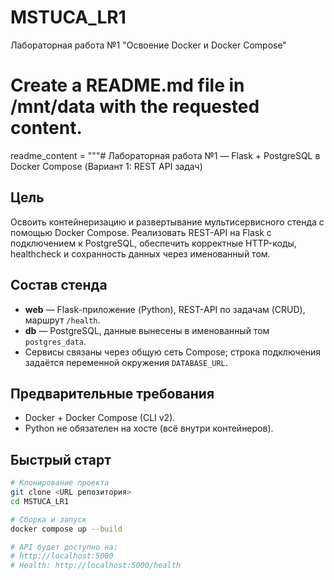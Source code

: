 # MSTUCA_LR1
Лабораторная работа №1 "Освоение Docker и Docker Compose"
# Create a README.md file in /mnt/data with the requested content.
readme_content = """# Лабораторная работа №1 — Flask + PostgreSQL в Docker Compose (Вариант 1: REST API задач)

## Цель
Освоить контейнеризацию и развертывание мультисервисного стенда с помощью Docker Compose. Реализовать REST-API на Flask с подключением к PostgreSQL, обеспечить корректные HTTP-коды, healthcheck и сохранность данных через именованный том.

## Состав стенда
- **web** — Flask-приложение (Python), REST-API по задачам (CRUD), маршрут `/health`.
- **db** — PostgreSQL, данные вынесены в именованный том `postgres_data`.
- Сервисы связаны через общую сеть Compose; строка подключения задаётся переменной окружения `DATABASE_URL`.

## Предварительные требования
- Docker + Docker Compose (CLI v2).
- Python не обязателен на хосте (всё внутри контейнеров).

## Быстрый старт
```bash
# Клонирование проекта
git clone <URL репозитория>
cd MSTUCA_LR1

# Сборка и запуск
docker compose up --build

# API будет доступно на:
# http://localhost:5000
# Health: http://localhost:5000/health
